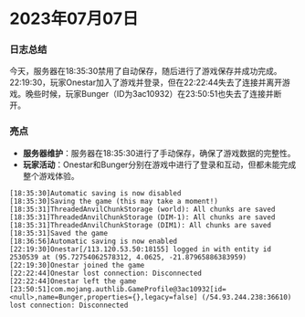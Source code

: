 # 2023年07月07日
### 日志总结
今天，服务器在18:35:30禁用了自动保存，随后进行了游戏保存并成功完成。22:19:30，玩家Onestar加入了游戏并登录，但在22:22:44失去了连接并离开游戏。晚些时候，玩家Bunger（ID为3ac10932）在23:50:51也失去了连接并断开。

### 亮点
- **服务器维护**：服务器在18:35:30进行了手动保存，确保了游戏数据的完整性。
- **玩家活动**：Onestar和Bunger分别在游戏中进行了登录和互动，但都未能完成整个游戏体验。
```
[18:35:30]Automatic saving is now disabled
[18:35:30]Saving the game (this may take a moment!)
[18:35:31]ThreadedAnvilChunkStorage (world): All chunks are saved
[18:35:31]ThreadedAnvilChunkStorage (DIM-1): All chunks are saved
[18:35:31]ThreadedAnvilChunkStorage (DIM1): All chunks are saved
[18:35:31]Saved the game
[18:36:56]Automatic saving is now enabled
[22:19:30]Onestar[/113.120.53.50:18155] logged in with entity id 2530539 at (95.72754062578312, 4.0625, -21.87965886383959)
[22:19:30]Onestar joined the game
[22:22:44]Onestar lost connection: Disconnected
[22:22:44]Onestar left the game
[23:50:51]com.mojang.authlib.GameProfile@3ac10932[id=<null>,name=Bunger,properties={},legacy=false] (/54.93.244.238:36610) lost connection: Disconnected
```
